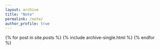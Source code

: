 ```yaml
---
layout: archive
title: "Note"
permalink: /note/
author_profile: true
---
```


{% for post in site.posts %}
  {% include archive-single.html %}
{% endfor %}